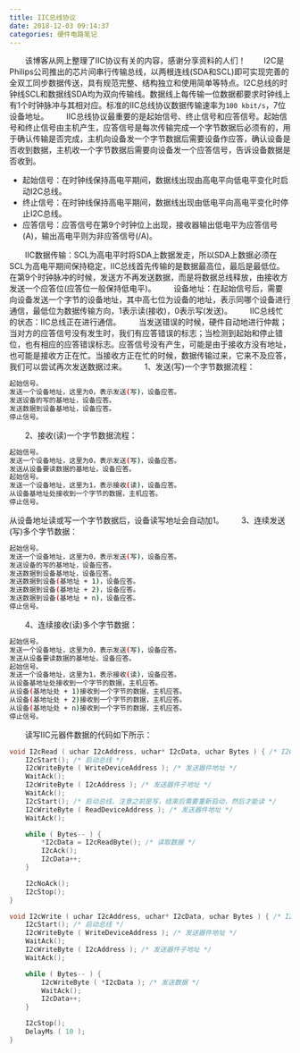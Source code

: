 ```yaml
---
title: IIC总线协议
date: 2018-12-03 09:14:37
categories: 硬件电路笔记
---
```

&emsp;&emsp;该博客从网上整理了IIC协议有关的内容，感谢分享资料的人们！
&emsp;&emsp;I2C是Philips公司推出的芯片间串行传输总线，以两根连线(SDA和SCL)即可实现完善的全双工同步数据传送，具有规范完整、结构独立和使用简单等特点。I2C总线的时钟线SCL和数据线SDA均为双向传输线。数据线上每传输一位数据都要求时钟线上有1个时钟脉冲与其相对应。标准的IIC总线协议数据传输速率为`100 kbit/s`，7位设备地址。
&emsp;&emsp;IIC总线协议最重要的是起始信号、终止信号和应答信号。起始信号和终止信号由主机产生，应答信号是每次传输完成一个字节数据后必须有的，用于确认传输是否完成，主机向设备发一个字节数据后需要设备作应答，确认设备是否收到数据，主机收一个字节数据后需要向设备发一个应答信号，告诉设备数据是否收到。

- 起始信号：在时钟线保持高电平期间，数据线出现由高电平向低电平变化时启动I2C总线。
- 终止信号：在时钟线保持高电平期间，数据线出现由低电平向高电平变化时停止I2C总线。
- 应答信号：应答信号在第9个时钟位上出现，接收器输出低电平为应答信号(A)，输出高电平则为非应答信号(/A)。

&emsp;&emsp;IIC数据传输：SCL为高电平时将SDA上数据发走，所以SDA上数据必须在SCL为高电平期间保持稳定，IIC总线首先传输的是数据最高位，最后是最低位。在第9个时钟脉冲的时候，发送方不再发送数据，而是将数据总线释放，由接收方发送一个应答位(应答位一般保持低电平)。
&emsp;&emsp;设备地址：在起始信号后，需要向设备发送一个字节的设备地址，其中高七位为设备的地址，表示同哪个设备进行通信，最低位为数据传输方向，1表示读(接收)，0表示写(发送)。
&emsp;&emsp;IIC总线忙的状态：IIC总线正在进行通信。
&emsp;&emsp;当发送错误的时候，硬件自动地进行仲裁；当对方的应答信号没有发生时，我们有应答错误的标志；当检测到起始和停止错位，也有相应的应答错误标志。应答信号没有产生，可能是由于接收方没有地址，也可能是接收方正在忙。当接收方正在忙的时候，数据传输过来，它来不及应答，我们可以尝试再次发送数据过来。
&emsp;&emsp;1、发送(写)一个字节数据流程：

``` bash
起始信号。
发送一个设备地址，这里为0，表示发送(写)，设备应答。
发送设备的写的基地址，设备应答。
发送数据到设备基地址，设备应答。
停止信号。
```

&emsp;&emsp;2、接收(读)一个字节数据流程：

``` bash
起始信号。
发送一个设备地址，这里为0，表示发送(写)，设备应答。
发送从设备要读数据的基地址，设备应答。
起始信号。
发送一个设备地址，这里为1，表示接收(读)，设备应答。
从设备基地址处接收到一个字节的数据，主机应答。
停止信号。
```

从设备地址读或写一个字节数据后，设备读写地址会自动加1。
&emsp;&emsp;3、连续发送(写)多个字节数据：

``` bash
起始信号。
发送一个设备地址，这里为0，表示发送(写)，设备应答。
发送设备的写的基地址，设备应答。
发送数据到设备基地址，设备应答。
发送数据到设备(基地址 + 1)，设备应答。
发送数据到设备(基地址 + 2)，设备应答。
发送数据到设备(基地址 + n)，设备应答。
停止信号。
```

&emsp;&emsp;4、连续接收(读)多个字节数据：

``` bash
起始信号。
发送一个设备地址，这里为0，表示发送(写)，设备应答。
发送从设备要读数据的基地址，设备应答。
起始信号。
发送一个设备地址，这里为1，表示接收(读)，设备应答。
从设备基地址处接收到一个字节的数据，主机应答。
从设备(基地址处 + 1)接收到一个字节的数据，主机应答。
从设备(基地址处 + 2)接收到一个字节的数据，主机应答。
从设备(基地址处 + n)接收到一个字节的数据，主机应答。
停止信号。
```

&emsp;&emsp;读写IIC元器件数据的代码如下所示：

``` c
void I2cRead ( uchar I2cAddress, uchar* I2cData, uchar Bytes ) { /* I2C从AT24C02读数据 */
    I2cStart(); /* 启动总线 */
    I2cWriteByte ( WriteDeviceAddress ); /* 发送器件地址 */
    WaitAck();
    I2cWriteByte ( I2cAddress ); /* 发送器件子地址 */
    WaitAck();
    I2cStart(); /* 启动总线。注意之前是写，结束后需要重新启动，然后才能读 */
    I2cWriteByte ( ReadDeviceAddress ); /* 发送器件地址 */
    WaitAck();

    while ( Bytes-- ) {
        *I2cData = I2cReadByte(); /* 读取数据 */
        I2cAck();
        I2cData++;
    }

    I2cNoAck();
    I2cStop();
}

void I2cWrite ( uchar I2cAddress, uchar* I2cData, uchar Bytes ) { /* I2C写数据到AT24C02 */
    I2cStart(); /* 启动总线 */
    I2cWriteByte ( WriteDeviceAddress ); /* 发送器件地址 */
    WaitAck();
    I2cWriteByte ( I2cAddress ); /* 发送器件子地址 */
    WaitAck();

    while ( Bytes-- ) {
        I2cWriteByte ( *I2cData ); /* 发送数据 */
        WaitAck();
        I2cData++;
    }

    I2cStop();
    DelayMs ( 10 );
}
```